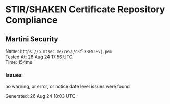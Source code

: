 # STIR/SHAKEN Certificate Repository Compliance

## Martini Security

Name: `https://p.mtsec.me/2e5a/cKflXBEV3Fvj.pem`\
Tested At: 26 Aug 24 17:56 UTC\
Time: 154ms

### Issues

no warning, or error, or notice date level issues were found

Generated: 26 Aug 24 18:03 UTC